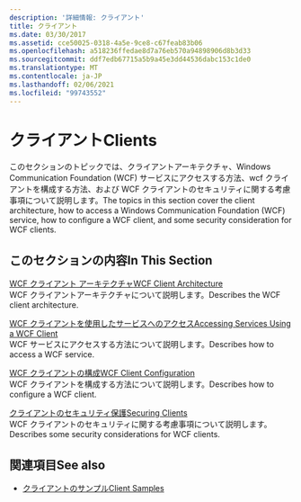 ```yaml
---
description: '詳細情報: クライアント'
title: クライアント
ms.date: 03/30/2017
ms.assetid: cce50025-0318-4a5e-9ce8-c67feab83b06
ms.openlocfilehash: a518236ffedae8d7a76eb570a94898906d8b3d33
ms.sourcegitcommit: ddf7edb67715a5b9a45e3dd44536dabc153c1de0
ms.translationtype: MT
ms.contentlocale: ja-JP
ms.lasthandoff: 02/06/2021
ms.locfileid: "99743552"
---
```

# <a name="clients"></a><span data-ttu-id="833b0-103">クライアント</span><span class="sxs-lookup"><span data-stu-id="833b0-103">Clients</span></span>

<span data-ttu-id="833b0-104">このセクションのトピックでは、クライアントアーキテクチャ、Windows Communication Foundation (WCF) サービスにアクセスする方法、wcf クライアントを構成する方法、および WCF クライアントのセキュリティに関する考慮事項について説明します。</span><span class="sxs-lookup"><span data-stu-id="833b0-104">The topics in this section cover the client architecture, how to access a Windows Communication Foundation (WCF) service, how to configure a WCF client, and some security consideration for WCF clients.</span></span>  
  
## <a name="in-this-section"></a><span data-ttu-id="833b0-105">このセクションの内容</span><span class="sxs-lookup"><span data-stu-id="833b0-105">In This Section</span></span>  

 [<span data-ttu-id="833b0-106">WCF クライアント アーキテクチャ</span><span class="sxs-lookup"><span data-stu-id="833b0-106">WCF Client Architecture</span></span>](client-architecture.md)  
 <span data-ttu-id="833b0-107">WCF クライアントアーキテクチャについて説明します。</span><span class="sxs-lookup"><span data-stu-id="833b0-107">Describes the WCF client architecture.</span></span>  
  
 [<span data-ttu-id="833b0-108">WCF クライアントを使用したサービスへのアクセス</span><span class="sxs-lookup"><span data-stu-id="833b0-108">Accessing Services Using a WCF Client</span></span>](accessing-services-using-a-client.md)  
 <span data-ttu-id="833b0-109">WCF サービスにアクセスする方法について説明します。</span><span class="sxs-lookup"><span data-stu-id="833b0-109">Describes how to access a WCF service.</span></span>  
  
 [<span data-ttu-id="833b0-110">WCF クライアントの構成</span><span class="sxs-lookup"><span data-stu-id="833b0-110">WCF Client Configuration</span></span>](client-configuration.md)  
 <span data-ttu-id="833b0-111">WCF クライアントを構成する方法について説明します。</span><span class="sxs-lookup"><span data-stu-id="833b0-111">Describes how to configure a WCF client.</span></span>  
  
 [<span data-ttu-id="833b0-112">クライアントのセキュリティ保護</span><span class="sxs-lookup"><span data-stu-id="833b0-112">Securing Clients</span></span>](../securing-clients.md)  
 <span data-ttu-id="833b0-113">WCF クライアントのセキュリティに関する考慮事項について説明します。</span><span class="sxs-lookup"><span data-stu-id="833b0-113">Describes some security considerations for WCF clients.</span></span>  
  
## <a name="see-also"></a><span data-ttu-id="833b0-114">関連項目</span><span class="sxs-lookup"><span data-stu-id="833b0-114">See also</span></span>

- [<span data-ttu-id="833b0-115">クライアントのサンプル</span><span class="sxs-lookup"><span data-stu-id="833b0-115">Client Samples</span></span>](../samples/client.md)
